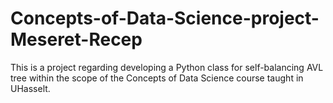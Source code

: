 # Concepts-of-Data-Science-project-Meseret-Recep
This is a project regarding developing a Python class for self-balancing AVL tree within the scope of the Concepts of Data Science course taught in UHasselt.
